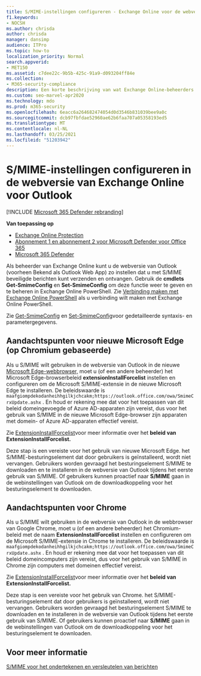 ```yaml
---
title: S/MIME-instellingen configureren - Exchange Online voor de webversie van Outlook
f1.keywords:
- NOCSH
ms.author: chrisda
author: chrisda
manager: dansimp
audience: ITPro
ms.topic: how-to
localization_priority: Normal
search.appverid:
- MET150
ms.assetid: c7dee22c-9b5b-425c-91a9-d093204ff84e
ms.collection:
- M365-security-compliance
description: Een korte beschrijving van wat Exchange Online-beheerders moeten doen om de S/MIME-instellingen in de webversie van Outlook in Exchange Online weer te geven en te configureren.
ms.custom: seo-marvel-apr2020
ms.technology: mdo
ms.prod: m365-security
ms.openlocfilehash: 6eacc6a264682474054d0d3546b831039bee9a0c
ms.sourcegitcommit: dcb97fbfdae52960ae62b6faa707a05358193ed5
ms.translationtype: MT
ms.contentlocale: nl-NL
ms.lasthandoff: 03/25/2021
ms.locfileid: "51203942"
---
```

# <a name="configure-smime-settings-in-exchange-online-for-outlook-on-the-web"></a>S/MIME-instellingen configureren in de webversie van Exchange Online voor Outlook

[!INCLUDE [Microsoft 365 Defender rebranding](../includes/microsoft-defender-for-office.md)]

**Van toepassing op**
- [Exchange Online Protection](exchange-online-protection-overview.md)
- [Abonnement 1 en abonnement 2 voor Microsoft Defender voor Office 365](defender-for-office-365.md)
- [Microsoft 365 Defender](../defender/microsoft-365-defender.md)

Als beheerder van Exchange Online kunt u de webversie van Outlook (voorheen Bekend als Outlook Web App) zo instellen dat u met S/MIME beveiligde berichten kunt verzenden en ontvangen. Gebruik de **cmdlets Get-SmimeConfig** en **Set-SmimeConfig** om deze functie weer te geven en te beheren in Exchange Online PowerShell. Zie [Verbinding maken met Exchange Online PowerShell](/powershell/exchange/connect-to-exchange-online-powershell) als u verbinding wilt maken met Exchange Online PowerShell.

Zie [Get-SmimeConfig](/powershell/module/exchange/get-smimeconfig) en [Set-SmimeConfig](/powershell/module/exchange/set-smimeconfig)voor gedetailleerde syntaxis- en parametergegevens.

## <a name="considerations-for-new-microsoft-edge-chromium-based"></a>Aandachtspunten voor nieuwe Microsoft Edge (op Chromium gebaseerde)

Als u S/MIME wilt gebruiken in de webversie van Outlook in de nieuwe [Microsoft Edge-webbrowser,](https://www.microsoft.com/windows/microsoft-edge) moet u (of een andere beheerder) het Microsoft Edge-browserbeleid **extensionInstallForcelist** instellen en configureren om de Microsoft S/MIME-extensie in de nieuwe Microsoft Edge te installeren. De beleidswaarde is `maafgiompdekodanheihhgilkjchcakm;https://outlook.office.com/owa/SmimeCrxUpdate.ashx` . En houd er rekening mee dat voor het toepassen van dit beleid domeingevoegde of Azure AD-apparaten zijn vereist, dus voor het gebruik van S/MIME in de nieuwe Microsoft Edge-browser zijn apparaten met domein- of Azure AD-apparaten effectief vereist.

Zie [ExtensionInstallForcelist](/DeployEdge/microsoft-edge-policies#extensioninstallforcelist)voor meer informatie over het **beleid van ExtensionInstallForcelist.**

Deze stap is een vereiste voor het gebruik van nieuwe Microsoft Edge. het S/MIME-besturingselement dat door gebruikers is geïnstalleerd, wordt niet vervangen. Gebruikers worden gevraagd het besturingselement S/MIME te downloaden en te installeren in de webversie van Outlook tijdens het eerste gebruik van S/MIME. Of gebruikers kunnen proactief naar **S/MIME** gaan in de webinstellingen van Outlook om de downloadkoppeling voor het besturingselement te downloaden.

## <a name="considerations-for-chrome"></a>Aandachtspunten voor Chrome

Als u S/MIME wilt gebruiken in de webversie van Outlook in de webbrowser van Google Chrome, moet u (of een andere beheerder) het Chromium-beleid met de naam **ExtensionInstallForcelist** instellen en configureren om de Microsoft S/MIME-extensie in Chrome te installeren. De beleidswaarde is `maafgiompdekodanheihhgilkjchcakm;https://outlook.office.com/owa/SmimeCrxUpdate.ashx` . En houd er rekening mee dat voor het toepassen van dit beleid domeincomputers zijn vereist, dus voor het gebruik van S/MIME in Chrome zijn computers met domeinen effectief vereist.

Zie [ExtensionInstallForcelist](https://cloud.google.com/docs/chrome-enterprise/policies/?policy=ExtensionInstallForcelist)voor meer informatie over het **beleid van ExtensionInstallForcelist.**

Deze stap is een vereiste voor het gebruik van Chrome. het S/MIME-besturingselement dat door gebruikers is geïnstalleerd, wordt niet vervangen. Gebruikers worden gevraagd het besturingselement S/MIME te downloaden en te installeren in de webversie van Outlook tijdens het eerste gebruik van S/MIME. Of gebruikers kunnen proactief naar **S/MIME** gaan in de webinstellingen van Outlook om de downloadkoppeling voor het besturingselement te downloaden.

## <a name="for-more-information"></a>Voor meer informatie

[S/MIME voor het ondertekenen en versleutelen van berichten](s-mime-for-message-signing-and-encryption.md)